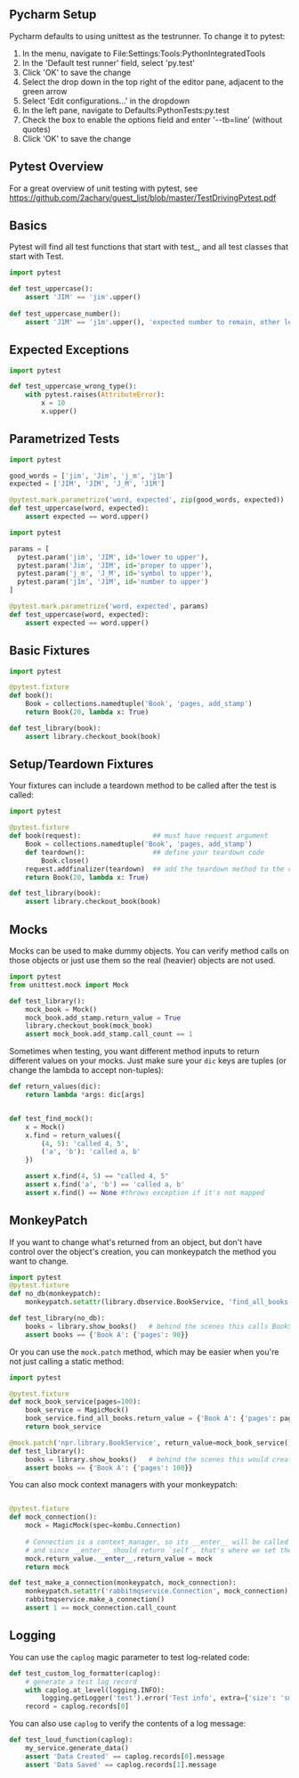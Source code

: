 ## Pycharm Setup ##
Pycharm defaults to using unittest as the testrunner. To change it to pytest:

1. In the menu, navigate to File:Settings:Tools:PythonIntegratedTools
2. In the 'Default test runner' field, select 'py.test'
3. Click 'OK' to save the change
4. Select the drop down in the top right of the editor pane, adjacent to the green arrow
5. Select 'Edit configurations...' in the dropdown
6. In the left pane, navigate to Defaults:PythonTests:py.test
7. Check the box to enable the options field and enter '--tb=line' (without quotes)
8. Click 'OK' to save the change

## Pytest Overview ##
For a great overview of unit testing with pytest, see https://github.com/2achary/guest_list/blob/master/TestDrivingPytest.pdf

## Basics ##
Pytest will find all test functions that start with test_, and all test classes that start with Test.

```python
import pytest

def test_uppercase():
    assert 'JIM' == 'jim'.upper()
    
def test_uppercase_number():
    assert 'J1M' == 'j1m'.upper(), 'expected number to remain, other letters to be uppercase'
```

## Expected Exceptions ##
```python
import pytest

def test_uppercase_wrong_type():
    with pytest.raises(AttributeError):
        x = 10
        x.upper()
```

## Parametrized Tests ##
```python
import pytest

good_words = ['jim', 'Jim', 'j_m', 'j1m']
expected = ['JIM', 'JIM', 'J_M', 'J1M']

@pytest.mark.parametrize('word, expected', zip(good_words, expected))
def test_uppercase(word, expected):
    assert expected == word.upper()
```

```python
import pytest

params = [
  pytest.param('jim', 'JIM', id='lower to upper'),
  pytest.param('Jim', 'JIM', id='proper to upper'),
  pytest.param('j_m', 'J_M', id='symbol to upper'),
  pytest.param('j1m', 'J1M', id='number to upper')
]

@pytest.mark.parametrize('word, expected', params)
def test_uppercase(word, expected):
    assert expected == word.upper()
```

## Basic Fixtures ##
```python
import pytest

@pytest.fixture
def book():
    Book = collections.namedtuple('Book', 'pages, add_stamp')
    return Book(20, lambda x: True)

def test_library(book):
    assert library.checkout_book(book)
```

## Setup/Teardown Fixtures ##
Your fixtures can include a teardown method to be called after the test is called:
```python
import pytest

@pytest.fixture
def book(request):                  ## must have request argument
    Book = collections.namedtuple('Book', 'pages, add_stamp')
    def teardown():                 ## define your teardown code
        Book.close()
    request.addfinalizer(teardown)  ## add the teardown method to the request object
    return Book(20, lambda x: True)

def test_library(book):
    assert library.checkout_book(book)
```

## Mocks ##
Mocks can be used to make dummy objects. You can verify method calls on those objects or just use them so the real (heavier) objects are not used.

```python
import pytest
from unittest.mock import Mock

def test_library():
    mock_book = Mock()
    mock_book.add_stamp.return_value = True
    library.checkout_book(mock_book)
    assert mock_book.add_stamp.call_count == 1
```

Sometimes when testing, you want different method inputs to return different values on your mocks. Just make sure your `dic` keys are tuples (or change the lambda to accept non-tuples):
```python
def return_values(dic):
    return lambda *args: dic[args]


def test_find_mock():
    x = Mock()
    x.find = return_values({
        (4, 5): 'called 4, 5',
        ('a', 'b'): 'called a, b'
    })

    assert x.find(4, 5) == "called 4, 5"
    assert x.find('a', 'b') == 'called a, b'
    assert x.find() == None #throws exception if it's not mapped
```

## MonkeyPatch ##
If you want to change what's returned from an object, but don't have control over the object's creation, you can monkeypatch the method you want to change.
```python
import pytest
@pytest.fixture
def no_db(monkeypatch):
    monkeypatch.setattr(library.dbservice.BookService, 'find_all_books', lambda: {'Book A': {'pages': 90}})

def test_library(no_db):
    books = library.show_books()   # behind the scenes this calls BookService.find_all_books()
    assert books == {'Book A': {'pages': 90}}
```

Or you can use the `mock.patch` method, which may be easier when you're not just calling a static method:
```python
import pytest

@pytest.fixture
def mock_book_service(pages=100):
    book_service = MagicMock()
    book_service.find_all_books.return_value = {'Book A': {'pages': pages}}
    return book_service

@mock.patch('npr.library.BookService', return_value=mock_book_service())
def test_library():
    books = library.show_books()   # behind the scenes this would create a BookService and call find_all_books() on it
    assert books == {'Book A': {'pages': 100}}
```

You can also mock context managers with your monkeypatch:
```python

@pytest.fixture
def mock_connection():
    mock = MagicMock(spec=kombu.Connection)
    
    # Connection is a context_manager, so its __enter__ will be called
    # and since __enter__ should return `self`, that's where we set the return value to our mock
    mock.return_value.__enter__.return_value = mock
    return mock

def test_make_a_connection(monkeypatch, mock_connection):
    monkeypatch.setattr('rabbitmqservice.Connection', mock_connection)
    rabbitmqservice.make_a_connection()
    assert 1 == mock_connection.call_count    
```

## Logging ##
You can use the `caplog` magic parameter to test log-related code:
```python 
def test_custom_log_formatter(caplog):
    # generate a test log record
    with caplog.at_level(logging.INFO):
        logging.getLogger('test').error('Test info', extra={'size': 'small'})
    record = caplog.records[0]
```

You can also use `caplog` to verify the contents of a log message:
```python
def test_loud_function(caplog):
    my_service.generate_data()
    assert 'Data Created' == caplog.records[0].message
    assert 'Data Saved' == caplog.records[1].message
```
